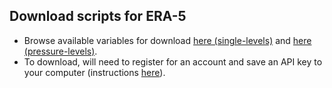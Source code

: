 ## Download scripts for ERA-5
- Browse available variables for download [here (single-levels)](https://cds.climate.copernicus.eu/cdsapp#!/dataset/reanalysis-era5-single-levels?tab=form) and [here (pressure-levels)](https://cds.climate.copernicus.eu/cdsapp#!/dataset/reanalysis-era5-pressure-levels?tab=overview).
- To download, will need to register for an account and save an API key to your computer (instructions [here](https://cds.climate.copernicus.eu/api-how-to)).
